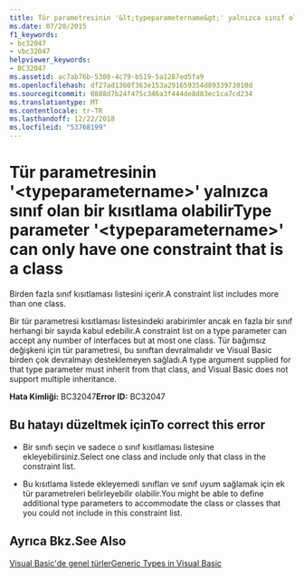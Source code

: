```yaml
---
title: Tür parametresinin '&lt;typeparametername&gt;' yalnızca sınıf olan bir kısıtlama olabilir
ms.date: 07/20/2015
f1_keywords:
- bc32047
- vbc32047
helpviewer_keywords:
- BC32047
ms.assetid: ac7ab76b-5300-4c79-b519-5a1287ed5fa9
ms.openlocfilehash: df27ad1360f363e153a291659354d8933973010d
ms.sourcegitcommit: 0888d7b24f475c346a3f444de8d83ec1ca7cd234
ms.translationtype: MT
ms.contentlocale: tr-TR
ms.lasthandoff: 12/22/2018
ms.locfileid: "53768199"
---
```

# <a name="type-parameter-lttypeparameternamegt-can-only-have-one-constraint-that-is-a-class"></a><span data-ttu-id="91ce0-102">Tür parametresinin '&lt;typeparametername&gt;' yalnızca sınıf olan bir kısıtlama olabilir</span><span class="sxs-lookup"><span data-stu-id="91ce0-102">Type parameter '&lt;typeparametername&gt;' can only have one constraint that is a class</span></span>
<span data-ttu-id="91ce0-103">Birden fazla sınıf kısıtlaması listesini içerir.</span><span class="sxs-lookup"><span data-stu-id="91ce0-103">A constraint list includes more than one class.</span></span>  
  
 <span data-ttu-id="91ce0-104">Bir tür parametresi kısıtlaması listesindeki arabirimler ancak en fazla bir sınıf herhangi bir sayıda kabul edebilir.</span><span class="sxs-lookup"><span data-stu-id="91ce0-104">A constraint list on a type parameter can accept any number of interfaces but at most one class.</span></span> <span data-ttu-id="91ce0-105">Tür bağımsız değişkeni için tür parametresi, bu sınıftan devralmalıdır ve Visual Basic birden çok devralmayı desteklemeyen sağladı.</span><span class="sxs-lookup"><span data-stu-id="91ce0-105">A type argument supplied for that type parameter must inherit from that class, and Visual Basic does not support multiple inheritance.</span></span>  
  
 <span data-ttu-id="91ce0-106">**Hata Kimliği:** BC32047</span><span class="sxs-lookup"><span data-stu-id="91ce0-106">**Error ID:** BC32047</span></span>  
  
## <a name="to-correct-this-error"></a><span data-ttu-id="91ce0-107">Bu hatayı düzeltmek için</span><span class="sxs-lookup"><span data-stu-id="91ce0-107">To correct this error</span></span>  
  
-   <span data-ttu-id="91ce0-108">Bir sınıfı seçin ve sadece o sınıf kısıtlaması listesine ekleyebilirsiniz.</span><span class="sxs-lookup"><span data-stu-id="91ce0-108">Select one class and include only that class in the constraint list.</span></span>  
  
-   <span data-ttu-id="91ce0-109">Bu kısıtlama listede ekleyemedi sınıfları ve sınıf uyum sağlamak için ek tür parametreleri belirleyebilir olabilir.</span><span class="sxs-lookup"><span data-stu-id="91ce0-109">You might be able to define additional type parameters to accommodate the class or classes that you could not include in this constraint list.</span></span>  
  
## <a name="see-also"></a><span data-ttu-id="91ce0-110">Ayrıca Bkz.</span><span class="sxs-lookup"><span data-stu-id="91ce0-110">See Also</span></span>  
 [<span data-ttu-id="91ce0-111">Visual Basic'de genel türler</span><span class="sxs-lookup"><span data-stu-id="91ce0-111">Generic Types in Visual Basic</span></span>](../../visual-basic/programming-guide/language-features/data-types/generic-types.md)

